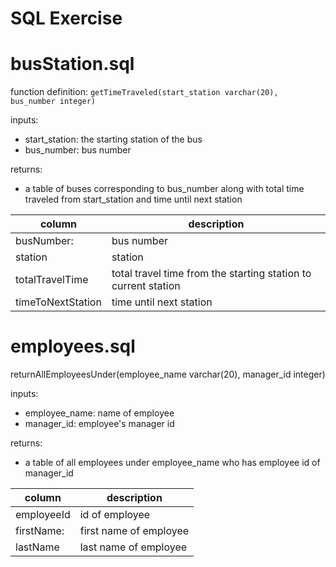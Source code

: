 # SQL Exercise

# busStation.sql

function definition: `getTimeTraveled(start_station varchar(20), bus_number integer)`

inputs: 
- start_station: the starting station of the bus
- bus_number: bus number

returns:
- a table of buses corresponding to bus_number along with total time traveled from start_station and time until next station

| column                 | description                                                                          |
|------------------------|--------------------------------------------------------------------------------------|
|busNumber:              | bus number                                                                           |
|station                 | station                                                                              |
|totalTravelTime         | total travel time from the starting station to current station                       |
|timeToNextStation       | time until next station                                                              |

# employees.sql

returnAllEmployeesUnder(employee_name varchar(20), manager_id integer)

inputs:
- employee_name: name of employee
- manager_id: employee's manager id

returns:
- a table of all employees under employee_name who has employee id of manager_id

| column                 | description                                                                          |
|------------------------|--------------------------------------------------------------------------------------|
|employeeId              | id of employee                                                                       |
|firstName:              | first name of employee                                                               |
|lastName                | last name of employee                                                                |
